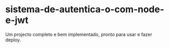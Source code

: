 # sistema-de-autentica-o-com-node-e-jwt
Um projecto completo e bem implementado, pronto para usar e fazer deploy.
